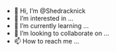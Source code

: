 - 👋 Hi, I’m @Shedracknick
- 👀 I’m interested in ...
- 🌱 I’m currently learning ...
- 💞️ I’m looking to collaborate on ...
- 📫 How to reach me ...

<!---
Shedracknick/Shedracknick is a ✨ special ✨ repository because its `README.md` (this file) appears on your GitHub profile.
You can click the Preview link to take a look at your changes.
--->
